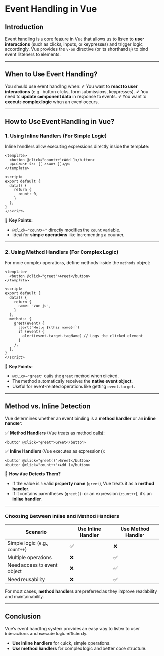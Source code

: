 # **Event Handling in Vue**

## **Introduction**

Event handling is a core feature in Vue that allows us to listen to **user interactions** (such as clicks, inputs, or keypresses) and trigger logic accordingly. Vue provides the `v-on` directive (or its shorthand `@`) to bind event listeners to elements.

---

## **When to Use Event Handling?**

You should use event handling when:
✔ You want to **react to user interactions** (e.g., button clicks, form submissions, keypresses).
✔ You need to **update component data** in response to events.
✔ You want to **execute complex logic** when an event occurs.

---

## **How to Use Event Handling in Vue?**

### **1. Using Inline Handlers** (For Simple Logic)

Inline handlers allow executing expressions directly inside the template:

```vue
<template>
  <button @click="count++">Add 1</button>
  <p>Count is: {{ count }}</p>
</template>

<script>
export default {
  data() {
    return {
      count: 0,
    }
  },
}
</script>
```

📌 **Key Points:**

- `@click="count++"` directly modifies the `count` variable.
- Ideal for **simple operations** like incrementing a counter.

---

### **2. Using Method Handlers** (For Complex Logic)

For more complex operations, define methods inside the `methods` object:

```vue
<template>
  <button @click="greet">Greet</button>
</template>

<script>
export default {
  data() {
    return {
      name: 'Vue.js',
    }
  },
  methods: {
    greet(event) {
      alert(`Hello ${this.name}!`)
      if (event) {
        alert(event.target.tagName) // Logs the clicked element
      }
    },
  },
}
</script>
```

📌 **Key Points:**

- `@click="greet"` calls the `greet` method when clicked.
- The method automatically receives the **native event object**.
- Useful for event-related operations like getting `event.target`.

---

## **Method vs. Inline Detection**

Vue determines whether an event binding is a **method handler** or an **inline handler**:

✅ **Method Handlers** (Vue treats as method calls):

```vue
<button @click="greet">Greet</button>
```

✅ **Inline Handlers** (Vue executes as expressions):

```vue
<button @click="greet()">Greet</button>
<button @click="count++">Add 1</button>
```

📌 **How Vue Detects Them?**

- If the value is a valid **property name** (`greet`), Vue treats it as a **method handler**.
- If it contains parentheses (`greet()`) or an expression (`count++`), it's an **inline handler**.

---

### **Choosing Between Inline and Method Handlers**

| Scenario                       | Use Inline Handler | Use Method Handler |
| ------------------------------ | ------------------ | ------------------ |
| Simple logic (e.g., `count++`) | ✅                 | ❌                 |
| Multiple operations            | ❌                 | ✅                 |
| Need access to event object    | ❌                 | ✅                 |
| Need reusability               | ❌                 | ✅                 |

For most cases, **method handlers** are preferred as they improve readability and maintainability.

---

## **Conclusion**

Vue’s event handling system provides an easy way to listen to user interactions and execute logic efficiently.

- **Use inline handlers** for quick, simple operations.
- **Use method handlers** for complex logic and better code structure.
